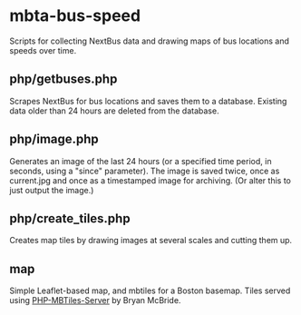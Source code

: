 mbta-bus-speed
==============

Scripts for collecting NextBus data and drawing maps of bus locations and speeds over time.

php/getbuses.php
------------

Scrapes NextBus for bus locations and saves them to a database. Existing data older than 24 hours are deleted from the database.

php/image.php
---------

Generates an image of the last 24 hours (or a specified time period, in seconds, using a "since" parameter). The image is saved twice, once as current.jpg and once as a timestamped image for archiving. (Or alter this to just output the image.)

php/create_tiles.php
-----------

Creates map tiles by drawing images at several scales and cutting them up.

map
---

Simple Leaflet-based map, and mbtiles for a Boston basemap. Tiles served using [PHP-MBTiles-Server](https://github.com/bmcbride/PHP-MBTiles-Server) by Bryan McBride.
